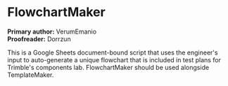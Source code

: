 # FlowchartMaker
<strong>Primary author:</strong> VerumEmanio <br>
<strong>Proofreader:</strong> Dorrzun

This is a Google Sheets document-bound script that uses the engineer's input to auto-generate a unique flowchart that is included in test plans for Trimble's components lab. FlowchartMaker should be used alongside TemplateMaker.
